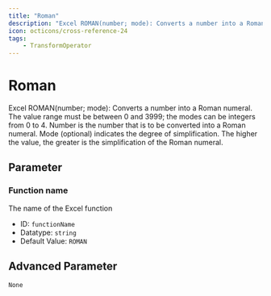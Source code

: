 ```yaml
---
title: "Roman"
description: "Excel ROMAN(number; mode): Converts a number into a Roman numeral. The value range must be between 0 and 3999; the modes can be integers from 0 to 4. Number is the number that is to be converted into a Roman numeral. Mode (optional) indicates the degree of simplification. The higher the value, the greater is the simplification of the Roman numeral."
icon: octicons/cross-reference-24
tags: 
    - TransformOperator
---
```

# Roman
<!-- This file was generated - DO NOT CHANGE IT MANUALLY -->



Excel ROMAN(number; mode): Converts a number into a Roman numeral. The value range must be between 0 and 3999; the modes can be integers from 0 to 4. Number is the number that is to be converted into a Roman numeral. Mode (optional) indicates the degree of simplification. The higher the value, the greater is the simplification of the Roman numeral.

## Parameter

### Function name

The name of the Excel function

- ID: `functionName`
- Datatype: `string`
- Default Value: `ROMAN`





## Advanced Parameter

`None`